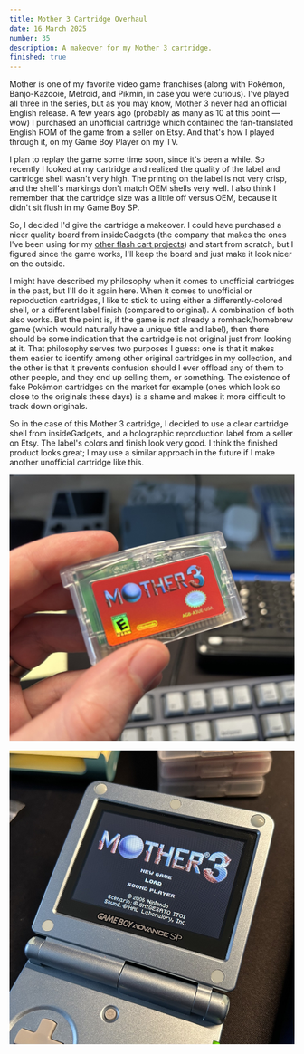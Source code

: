 ```yaml
---
title: Mother 3 Cartridge Overhaul
date: 16 March 2025
number: 35
description: A makeover for my Mother 3 cartridge.
finished: true
---
```


Mother is one of my favorite video game franchises (along with Pokémon, Banjo-Kazooie, Metroid, and Pikmin, in case you were curious). I've played all three in the series, but as you may know, Mother 3 never had an official English release. A few years ago (probably as many as 10 at this point — wow) I purchased an unofficial cartridge which contained the fan-translated English ROM of the game from a seller on Etsy. And that's how I played through it, on my Game Boy Player on my TV.

I plan to replay the game some time soon, since it's been a while. So recently I looked at my cartridge and realized the quality of the label and cartridge shell wasn't very high. The printing on the label is not very crisp, and the shell's markings don't match OEM shells very well. I also think I remember that the cartridge size was a little off versus OEM, because it didn't sit flush in my Game Boy SP.

So, I decided I'd give the cartridge a makeover. I could have purchased a nicer quality board from insideGadgets (the company that makes the ones I've been using for my [other flash cart projects](https://www.derekandersen.net/blog/pokemon-forever-cartridges)) and start from scratch, but I figured since the game works, I'll keep the board and just make it look nicer on the outside.

I might have described my philosophy when it comes to unofficial cartridges in the past, but I'll do it again here. When it comes to unofficial or reproduction cartridges, I like to stick to using either a differently-colored shell, or a different label finish (compared to original). A combination of both also works. But the point is, if the game is _not_ already a romhack/homebrew game (which would naturally have a unique title and label), then there should be some indication that the cartridge is not original just from looking at it. That philosophy serves two purposes I guess: one is that it makes them easier to identify among other original cartridges in my collection, and the other is that it prevents confusion should I ever offload any of them to other people, and they end up selling them, or something. The existence of fake Pokémon cartridges on the market for example (ones which look so close to the originals these days) is a shame and makes it more difficult to track down originals.

So in the case of this Mother 3 cartridge, I decided to use a clear cartridge shell from insideGadgets, and a holographic reproduction label from a seller on Etsy. The label's colors and finish look very good. I think the finished product looks great; I may use a similar approach in the future if I make another unofficial cartridge like this.

![Mother 3 cartridge](../assets/images/mother-3-cartridge/mother-3-cartridge.jpeg "Mother 3 cartridge")

![Mother 3 title screen](../assets/images/mother-3-cartridge/mother-3-title.jpeg "Mother 3 title screen")